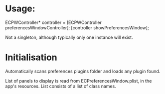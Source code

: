 # Usage:

 ECPWController* controller = [ECPWController preferencesWindowController];
 [controller showPreferencesWindow];
 
 
Not a singleton, although typically only one instance will exist.

# Initialisation

Automatically scans preferences plugins folder and loads any plugin found.

List of panels to display is read from ECPreferencesWindow.plist, in the app's resources. List consists of a list of class names.


